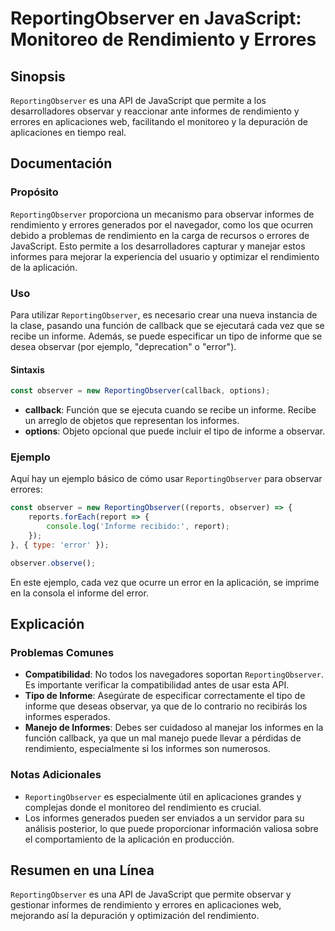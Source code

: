 <!--
Meta Description: # ReportingObserver en JavaScript: Monitoreo de Rendimiento y Errores ## Sinopsis `ReportingObserver` es una API de JavaScript que permite a los desar...
Meta Keywords: que, reportingobserver, informes, rendimiento, los
-->

# ReportingObserver en JavaScript: Monitoreo de Rendimiento y Errores

## Sinopsis
`ReportingObserver` es una API de JavaScript que permite a los desarrolladores observar y reaccionar ante informes de rendimiento y errores en aplicaciones web, facilitando el monitoreo y la depuración de aplicaciones en tiempo real.

## Documentación
### Propósito
`ReportingObserver` proporciona un mecanismo para observar informes de rendimiento y errores generados por el navegador, como los que ocurren debido a problemas de rendimiento en la carga de recursos o errores de JavaScript. Esto permite a los desarrolladores capturar y manejar estos informes para mejorar la experiencia del usuario y optimizar el rendimiento de la aplicación.

### Uso
Para utilizar `ReportingObserver`, es necesario crear una nueva instancia de la clase, pasando una función de callback que se ejecutará cada vez que se recibe un informe. Además, se puede especificar un tipo de informe que se desea observar (por ejemplo, "deprecation" o "error").

#### Sintaxis
```javascript
const observer = new ReportingObserver(callback, options);
```

- **callback**: Función que se ejecuta cuando se recibe un informe. Recibe un arreglo de objetos que representan los informes.
- **options**: Objeto opcional que puede incluir el tipo de informe a observar.

### Ejemplo
Aquí hay un ejemplo básico de cómo usar `ReportingObserver` para observar errores:

```javascript
const observer = new ReportingObserver((reports, observer) => {
    reports.forEach(report => {
        console.log('Informe recibido:', report);
    });
}, { type: 'error' });

observer.observe();
```

En este ejemplo, cada vez que ocurre un error en la aplicación, se imprime en la consola el informe del error.

## Explicación
### Problemas Comunes
- **Compatibilidad**: No todos los navegadores soportan `ReportingObserver`. Es importante verificar la compatibilidad antes de usar esta API.
- **Tipo de Informe**: Asegúrate de especificar correctamente el tipo de informe que deseas observar, ya que de lo contrario no recibirás los informes esperados.
- **Manejo de Informes**: Debes ser cuidadoso al manejar los informes en la función callback, ya que un mal manejo puede llevar a pérdidas de rendimiento, especialmente si los informes son numerosos.

### Notas Adicionales
- `ReportingObserver` es especialmente útil en aplicaciones grandes y complejas donde el monitoreo del rendimiento es crucial.
- Los informes generados pueden ser enviados a un servidor para su análisis posterior, lo que puede proporcionar información valiosa sobre el comportamiento de la aplicación en producción.

## Resumen en una Línea
`ReportingObserver` es una API de JavaScript que permite observar y gestionar informes de rendimiento y errores en aplicaciones web, mejorando así la depuración y optimización del rendimiento.